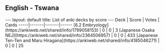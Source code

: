 <h2>English  -  Tswana</h2>
---
layout: default
title: List of anki decks by score
---
Deck | Score | Votes | Cards
-----|-------|-------|------
[6.2 Embryology](https://ankiweb.net/shared/info/1799058153) | 0 | 0 | 3
[Japanese Osaka NEJ](https://ankiweb.net/shared/info/2364506957) | 0 | 0 | 433
[Japanese Ten-Ten and Maru Hiragana](https://ankiweb.net/shared/info/4185046271) | 0 | 0 | 25

